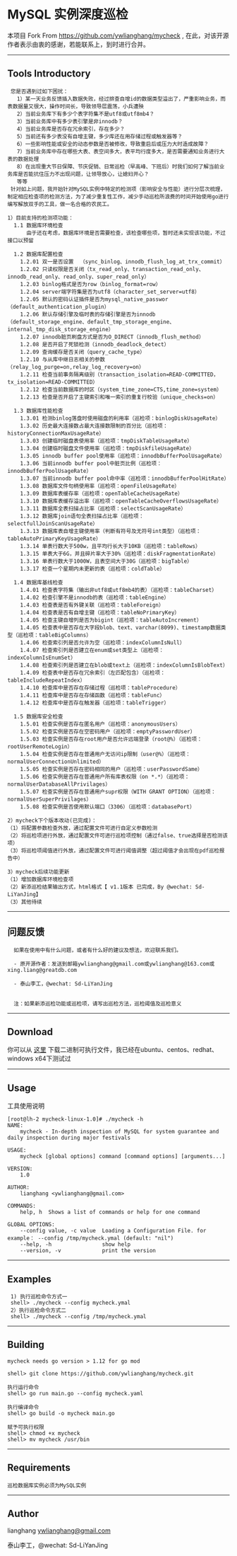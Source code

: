 # MySQL 实例深度巡检 #

  本项目 Fork From https://github.com/ywlianghang/mycheck , 在此，对该开源作者表示由衷的感谢，若能联系上，到时进行合并。

----------
## Tools Introductory ##

     您是否遇到过如下困扰：
       1）某一天业务反馈插入数据失败，经过排查自增id的数据类型溢出了，严重影响业务，而表数据量又很大，操作时间长，导致领导层震荡，小兵遭殃
       2）当前业务库下有多少个表字符集不是utf8或utf8mb4？
       3）当前业务库中有多少表引擎是非innodb？
       4）当前业务库是否存在冗余索引，存在多少？
       5）当前还有多少表没有自增主键，多少库还在用存储过程或触发器等？
       6）一些影响性能或安全的动态参数是否被修改，导致重启后或压力大时造成故障？
       7）当前业务库中存在哪些大表、表空间多大，表平均行度多大，是否需要通知业务进行大表的数据处理
       8）在出现重大节日保障、节庆促销、日常巡检（早高峰、下班后）时我们如何了解当前业务库是否能抗住压力不出现问题，让领导放心，让媳妇开心？
       等等
     针对如上问题，我开始针对MySQL实例中特定的检测项（影响安全与性能）进行分层次梳理，制定相应检查项的检测方法，为了减少重复性工作，减少手动巡检所浪费的时间开始使用go进行编写解放双手的工具，做一名合格的农民工。
    
    1）目前支持的检测项功能：
      1.1 数据库环境检查
          由于还在考虑，数据库环境是否需要检查，该检查哪些项，暂时还未实现该功能，不过接口以预留

      1.2 数据库配置检查
        1.2.01 双一是否设置  （sync_binlog、innodb_flush_log_at_trx_commit）
        1.2.02 只读权限是否关闭（tx_read_only、transaction_read_only、innodb_read_only、read_only、super_read_only）
        1.2.03 binlog格式是否为row（binlog_format=row）
        1.2.04 server端字符集是否为utf8（character_set_server=utf8）
        1.2.05 默认的密码认证插件是否为mysql_native_passwor（default_authentication_plugin）
        1.2.06 默认存储引擎及临时表的存储引擎是否为innodb（default_storage_engine、default_tmp_storage_engine、internal_tmp_disk_storage_engine）
        1.2.07 innodb脏页刷盘方式是否为O_DIRECT（innodb_flush_method）
        1.2.08 是否开启了死锁检测（innodb_deadlock_detect）
        1.2.09 查询缓存是否关闭（query_cache_type）
        1.2.10 与从库中继日志相关的参数（relay_log_purge=on,relay_log_recovery=on）
        1.2.11 检查当前事务隔离级别（transaction_isolation=READ-COMMITTED，tx_isolation=READ-COMMITTED）
        1.2.12 检查当前数据库的时区（system_time_zone=CTS,time_zone=system）
        1.2.13 检查是否开启了主键索引和唯一索引的重复行校验（unique_checks=on）

      1.3 数据库性能检查
        1.3.01 检测binlog落盘时使用磁盘的利用率（巡检项：binlogDiskUsageRate）
        1.3.02 历史最大连接数占最大连接数限制的百分比（巡检项：historyConnectionMaxUsageRate）
        1.3.03 创建临时磁盘表使用率（巡检项：tmpDiskTableUsageRate）
        1.3.04 创建临时磁盘文件使用率（巡检项：tmpDiskfileUsageRate）
        1.3.05 innodb buffer pool使用率（巡检项：innodbBufferPoolUsageRate）
        1.3.06 当前innodb buffer pool中脏页比例（巡检项：innodbBufferPoolUsageRate）
        1.3.07 当前innodb buffer pool命中率（巡检项：innodbBufferPoolHitRate）
        1.3.08 数据库文件句柄使用率（巡检项：openFileUsageRate）
        1.3.09 数据库表缓存率（巡检项：openTableCacheUsageRate）
        1.3.10 数据库表缓存溢出率（巡检项：openTableCacheOverflowsUsageRate）
        1.3.11 数据库全表扫描占比率（巡检项：selectScanUsageRate）
        1.3.12 数据库join语句全表扫描占比率（巡检项：selectfullJoinScanUsageRate）
        1.3.13 数据库表自增主键使用率（判断有符号及无符号int类型）（巡检项：tableAutoPrimaryKeyUsageRate）
        1.3.14 单表行数大于500w，且平均行长大于10KB（巡检项：tableRows）
        1.3.15 单表大于6G，并且碎片率大于30%（巡检项：diskFragmentationRate）
        1.3.16 单表行数大于1000W，且表空间大于30G（巡检项：bigTable）
        1.3.17 检查一个星期内未更新的表（巡检项：coldTable）

      1.4 数据库基线检查
        1.4.01 检查表字符集（输出非utf8或utf8mb4的表）（巡检项：tableCharset）
        1.4.02 检查引擎不是innodb的表（巡检项：tableEngine）
        1.4.03 检查表是否有外键关联（巡检项：tableForeign）
        1.4.04 检查表是否有自增主键（巡检项：tableNoPrimaryKey）
        1.4.05 检查主键自增列是否为bigint（巡检项：tableAutoIncrement）
        1.4.05 检查表中是否存在大字段blob、text、varchar(8099)、timestamp数据类型（巡检项：tableBigColumns）
        1.4.06 检查索引列是否允许为空（巡检项：indexColumnIsNull）
        1.4.07 检查索引列是否建立在enum或set类型上（巡检项：indexColumnIsEnumSet）
        1.4.08 检查索引列是否建立在blob或text上（巡检项：indexColumnIsBlobText）
        1.4.09 检查表中是否存在冗余索引（左匹配包含）（巡检项：tableIncludeRepeatIndex）
        1.4.10 检查库中是否存在存储过程（巡检项：tableProcedure）
        1.4.11 检查库中是否存在存储函数（巡检项：tableFunc）
        1.4.12 检查库中是否存在触发器（巡检项：tableTrigger）

      1.5 数据库安全检查
        1.5.01 检查实例是否存在匿名用户（巡检项：anonymousUsers）
        1.5.02 检查实例是否存在空密码用户（巡检项：emptyPasswordUser）
        1.5.03 检查实例是否存在root用户是否允许远端登录（root@%）（巡检项：rootUserRemoteLogin）
        1.5.04 检查实例是否存在普通用户无访问ip限制（user@%）（巡检项：normalUserConnectionUnlimited）
        1.5.05 检查实例是否存在密码相同的用户（巡检项：userPasswordSame）
        1.5.06 检查实例是否存在普通用户所有库表权限（on *.*）（巡检项：normalUserDatabaseAllPrivilages）
        1.5.07 检查实例是否存在普通用户supr权限（WITH GRANT OPTION）（巡检项：normalUserSuperPrivilages）
        1.5.08 检查实例是否使用默认端口（3306）（巡检项：databasePort）

    2）mycheck下个版本改动(已完成)：
    （1）将配置参数检查外放，通过配置文件可进行自定义参数检测
    （2）将巡检项进行外放，通过配置文件可进行巡检项控制（通过false、true选择是否检测该项）
    （3）将巡检项阈值进行外放，通过配置文件可进行阈值调整（超过阈值才会出现在pdf巡检报告中）

    3）mycheck后续功能更新
    （1）增加数据库环境检查项
    （2）新添巡检结果输出方式，html格式【 v1.1版本 已完成，By @wechat: Sd-LiYanJing】
    （3）其他待续

--------

## 问题反馈 ##
      如果在使用中有什么问题，或者有什么好的建议及想法，欢迎联系我们。
	  
	  - 原开源作者：发送到邮箱ywlianghang@gmail.com或ywlianghang@163.com或xing.liang@greatdb.com
	  
	  - 泰山李工，@wechat: Sd-LiYanJing
	  
	  
      注：如果新添巡检功能或巡检项，请写出巡检方法，巡检阈值及巡检意义

------

## Download  ##

   你可以从 [这里](https://github.com/919927181/mycheck/releases) 下载二进制可执行文件，我已经在ubuntu、centos、redhat、windows x64下测试过

-----
## Usage  ##

   工具使用说明

    [root@lh-2 mycheck-linux-1.0]# ./mycheck -h
    NAME:
        mycheck - In-depth inspection of MySQL for system guarantee and daily inspection during major festivals

    USAGE:
        mycheck [global options] command [command options] [arguments...]

    VERSION:
        1.0

    AUTHOR:
        lianghang <ywlianghang@gmail.com>

    COMMANDS:
        help, h  Shows a list of commands or help for one command

    GLOBAL OPTIONS:
        --config value, -c value  Loading a Configuration File. for example： --config /tmp/mycheck.ymal (default: "nil")
        --help, -h                show help
        --version, -v             print the version

--------
## Examples ##

     1) 执行巡检命令方式一
     shell> ./mycheck --config mycheck.ymal
     2）执行巡检命令方式二
     shell> ./mycheck --config /tmp/mycheck.ymal
    
-------
## Building ##

    mycheck needs go version > 1.12 for go mod

    shell> git clone https://github.com/ywlianghang/mycheck.git

    执行运行命令
    shell> go run main.go --config mycheck.yaml

    执行编译命令
    shell> go build -o mycheck main.go

    赋予可执行权限
    shell> chmod +x mycheck
    shell> mv mycheck /usr/bin

-----
## Requirements ##

    巡检数据库实例必须为MySQL实例

-----
## Author ##

lianghang  ywlianghang@gmail.com

泰山李工，@wechat: Sd-LiYanJing
